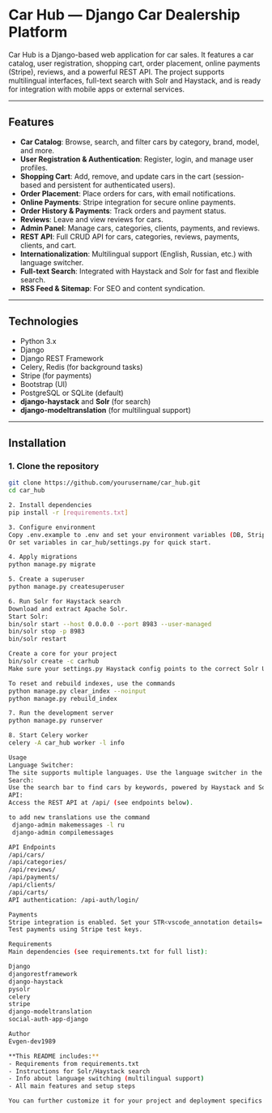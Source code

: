 # Car Hub — Django Car Dealership Platform

Car Hub is a Django-based web application for car sales. It features a car catalog, user registration, shopping cart, order placement, online payments (Stripe), reviews, and a powerful REST API. The project supports multilingual interfaces, full-text search with Solr and Haystack, and is ready for integration with mobile apps or external services.

---

## Features

- **Car Catalog**: Browse, search, and filter cars by category, brand, model, and more.
- **User Registration & Authentication**: Register, login, and manage user profiles.
- **Shopping Cart**: Add, remove, and update cars in the cart (session-based and persistent for authenticated users).
- **Order Placement**: Place orders for cars, with email notifications.
- **Online Payments**: Stripe integration for secure online payments.
- **Order History & Payments**: Track orders and payment status.
- **Reviews**: Leave and view reviews for cars.
- **Admin Panel**: Manage cars, categories, clients, payments, and reviews.
- **REST API**: Full CRUD API for cars, categories, reviews, payments, clients, and cart.
- **Internationalization**: Multilingual support (English, Russian, etc.) with language switcher.
- **Full-text Search**: Integrated with Haystack and Solr for fast and flexible search.
- **RSS Feed & Sitemap**: For SEO and content syndication.

---

## Technologies

- Python 3.x
- Django
- Django REST Framework
- Celery, Redis (for background tasks)
- Stripe (for payments)
- Bootstrap (UI)
- PostgreSQL or SQLite (default)
- **django-haystack** and **Solr** (for search)
- **django-modeltranslation** (for multilingual support)

---

## Installation

### 1. Clone the repository

```sh
git clone https://github.com/yourusername/car_hub.git
cd car_hub

2. Install dependencies
pip install -r [requirements.txt]

3. Configure environment
Copy .env.example to .env and set your environment variables (DB, Stripe keys, etc.)
Or set variables in car_hub/settings.py for quick start.

4. Apply migrations
python manage.py migrate

5. Create a superuser
python manage.py createsuperuser

6. Run Solr for Haystack search
Download and extract Apache Solr.
Start Solr:
bin/solr start --host 0.0.0.0 --port 8983 --user-managed
bin/solr stop -p 8983
bin/solr restart

Create a core for your project
bin/solr create -c carhub
Make sure your settings.py Haystack config points to the correct Solr URL and core.

To reset and rebuild indexes, use the commands
python manage.py clear_index --noinput
python manage.py rebuild_index

7. Run the development server
python manage.py runserver

8. Start Celery worker
celery -A car_hub worker -l info

Usage
Language Switcher:
The site supports multiple languages. Use the language switcher in the UI to change the interface language.
Search:
Use the search bar to find cars by keywords, powered by Haystack and Solr.
API:
Access the REST API at /api/ (see endpoints below).

to add new translations use the command
 django-admin makemessages -l ru
 django-admin compilemessages

API Endpoints
/api/cars/
/api/categories/
/api/reviews/
/api/payments/
/api/clients/
/api/carts/
API authentication: /api-auth/login/

Payments
Stripe integration is enabled. Set your STR<vscode_annotation details='%5B%7B%22title%22%3A%22hardcoded-credentials%22%2C%22description%22%3A%22Embedding%20credentials%20in%20source%20code%20risks%20unauthorized%20access%22%7D%5D'>IPE</vscode_annotation>_SECRET_KEY and STRIPE_PUBLISHABLE_KEY in settings.
Test payments using Stripe test keys.

Requirements
Main dependencies (see requirements.txt for full list):

Django
djangorestframework
django-haystack
pysolr
celery
stripe
django-modeltranslation
social-auth-app-django

Author
Evgen-dev1989

**This README includes:**  
- Requirements from requirements.txt
- Instructions for Solr/Haystack search
- Info about language switching (multilingual support)
- All main features and setup steps

You can further customize it for your project and deployment specifics!



